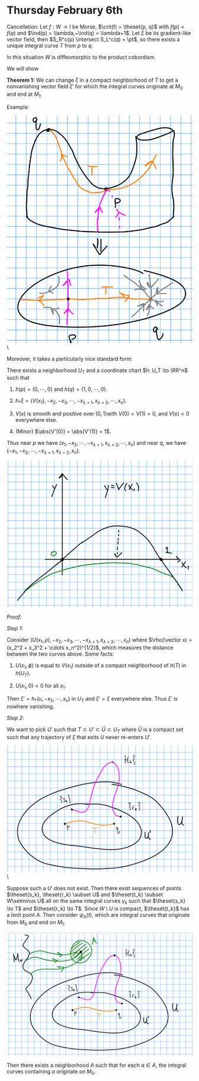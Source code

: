 # Thursday February 6th

Cancellation:
Let $f: W \to I$ be Morse, $\crit(f) = \theset{p, q}$ with $f(p) < f(q)$ and $\ind(p) = \lambda,~\ind(q) = \lambda+1$.
Let $\xi$ be its gradient-like vector field, then $S_R^c(p) \intersect S_L^c(q) = \pt$, so there exists a unique integral curve $T$ from $p$ to $q$.

In this situation $W$ is diffeomorphic to the product cobordism.


We will show

**Theorem 1:**
We can change $\xi$ in a compact neighborhood of $T$ to get a nonvanishing vector field $\xi'$ for which the integral curves originate at $M_0$ and end at $M_1$.

Example:

![Image](figures/2020-02-06-11:11.png)\

Moreover, it takes a particularly nice standard form:

There exists a neighborhood $U_T$ and a coordinate chart $h: U_T \to \RR^n$ such that

1. $h(p) = (0, \cdots, 0)$ and $h(q) = (1, 0, \cdots, 0)$.

2. $h_* \xi = (V(x_1), -x_2, -x_3, \cdots, -x_{\lambda+1}, x_{\lambda+2}, \cdots, x_n)$.

3. $V(x)$ is smooth and positive over $(0, 1)$with $V(0) = V(1) = 0$, and $V(x) < 0$ everywhere else.

4. (Minor) $\abs{V'(0)} = \abs{V'(1)} = 1$.


Thus near $p$ we have $(x_1, -x_2, \cdots, -x_{\lambda+1}, x_{\lambda+2}, \cdots, x_n)$ and near $q$, we have $(-x_1, -x_2, \cdots, -x_{\lambda+1}, x_{\lambda+2}, x_n)$.

![Image](figures/2020-02-06-11:20.png)



*Proof:*

*Step 1:*

Consider $(U(x_1, \rho), -x_2, -x_3, \cdots, -x_{\lambda+1}, x_{\lambda+2}, \cdots, x_n)$ where $\rho(\vector x) = (x_2^2 + x_3^2 + \cdots x_n^2)^{1/2}$, which measures the distance between the two curves above.
Some facts:

1. $U(x_1, \phi)$ is equal to $V(x_1)$ outside of a compact neighborhood of $h(T)$ in $h(U_T)$.

2. $U(x_1, 0) < 0$ for all $x_1$.

Then $\xi' = h_*(u, -x_2, \cdots, x_n)$ in $U_T$ and $\xi' = \xi$ everywhere else.
Thus $\xi'$ is nowhere vanishing.

*Step 2:*

We want to pick $U'$ such that $T\subset U' \subset \bar U \subset U_T$ where $\bar U$ is a compact set such that any trajectory of $\xi$ that exits $U$ never re-enters $U'$.

![Image](figures/2020-02-06-11:35.png)\

Suppose such a $U'$ does not exist.
Then there exist sequences of points $\theset{s_k}, \theset{r_k} \subset U$ and $\theset{t_k} \subset W\setminus U$ all on the same integral curves $\gamma_k$ such that $\theset{s_k} \to T$ and $\theset{r_k} \to T$.
Since $W\setminus U$ is compact, $\theset{t_k}$ has a limit point $A$.
Then consider $\psi_A(t)$, which are integral curves that originate from $M_0$ and end on $M_1$.

![Image](figures/2020-02-06-11:39.png)

Then there exists a neighborhood $A$ such that for each $a\in A$, the integral curves containing $a$ originate on $M_0$.
